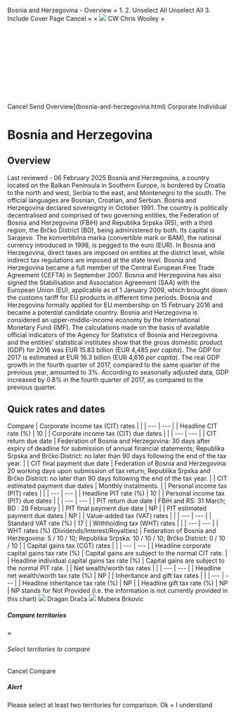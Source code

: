 Bosnia and Herzegovina - Overview
×
1.
2.
Unselect All
Unselect All
3.
Include Cover Page
Cancel
×
×
![](-/media/world-wide-tax-summaries/attachments/global---chris-wooley.ashx%3Frev=ac5e5f3223b34096b1afc2a6009c7320&revision=ac5e5f32-23b3-4096-b1af-c2a6009c7320&hash=859B7ADC84DC2CBEC9760E9E6EE7DE6D0A8BFCDF)
CW
Chris Wooley
×
![](bosnia-and-herzegovina.html)
######
Cancel
Send
Overview](bosnia-and-herzegovina.html)
Corporate
Individual
# Bosnia and Herzegovina
## Overview
Last reviewed - 06 February 2025
Bosnia and Herzegovina, a country located on the Balkan Peninsula in Southern Europe, is bordered by Croatia to the north and west, Serbia to the east, and Montenegro to the south. The official languages are Bosnian, Croatian, and Serbian.
Bosnia and Herzegovina declared sovereignty in October 1991. The country is politically decentralised and comprised of two governing entities, the Federation of Bosnia and Herzegovina (FBiH) and Republika Srpska (RS), with a third region, the Brčko District (BD), being administered by both. Its capital is Sarajevo. The konvertibilna marka (convertible mark or BAM), the national currency introduced in 1998, is pegged to the euro (EUR).
In Bosnia and Herzegovina, direct taxes are imposed on entities at the district level, while indirect tax regulations are imposed at the state level.
Bosnia and Herzegovina became a full member of the Central European Free Trade Agreement (CEFTA) in September 2007. Bosnia and Herzegovina has also signed the Stabilisation and Association Agreement (SAA) with the European Union (EU), applicable as of 1 January 2009, which brought down the customs tariff for EU products in different time periods. Bosnia and Herzegovina formally applied for EU membership on 15 February 2016 and became a potential candidate country.
Bosnia and Herzegovina is considered an upper-middle-income economy by the International Monetary Fund (IMF). The calculations made on the basis of available official indicators of the Agency for Statistics of Bosnia and Herzegovina and the entities’ statistical institutes show that the gross domestic product (GDP) for 2016 was EUR 15.83 billion (EUR 4,485 *per capita*). The GDP for 2017 is estimated at EUR 16.3 billion (EUR 4,616 *per capita*). The real GDP growth in the fourth quarter of 2017, compared to the same quarter of the previous year, amounted to 3%. According to seasonally adjusted data, GDP increased by 0.8% in the fourth quarter of 2017, as compared to the previous quarter.
## Quick rates and dates
Compare
| Corporate income tax (CIT) rates | |
| --- | --- |
| Headline CIT rate (%) | 10 |
| Corporate income tax (CIT) due dates | |
| --- | --- |
| CIT return due date | Federation of Bosnia and Herzegovina: 30 days after expiry of deadline for submission of annual financial statements;  Republika Srpska and Brčko District: no later than 90 days following the end of the tax year. |
| CIT final payment due date | Federation of Bosnia and Herzegovina: 20 working days upon submission of tax return;  Republika Srpska and Brčko District: no later than 90 days following the end of the tax year. |
| CIT estimated payment due dates | Monthly instalments. |
| Personal income tax (PIT) rates | |
| --- | --- |
| Headline PIT rate (%) | 10 |
| Personal income tax (PIT) due dates | |
| --- | --- |
| PIT return due date | FBiH and RS: 31 March;  BD : 28 February |
| PIT final payment due date | NP |
| PIT estimated payment due dates | NP |
| Value-added tax (VAT) rates | |
| --- | --- |
| Standard VAT rate (%) | 17 |
| Withholding tax (WHT) rates | |
| --- | --- |
| WHT rates (%) (Dividends/Interest/Royalties) | Federation of Bosnia and Herzegovina: 5 / 10 / 10;  Republika Srpska: 10 / 10 / 10;  Brčko District: 0 / 10 / 10 |
| Capital gains tax (CGT) rates | |
| --- | --- |
| Headline corporate capital gains tax rate (%) | Capital gains are subject to the normal CIT rate. |
| Headline individual capital gains tax rate (%) | Capital gains are subject to the normal PIT rate. |
| Net wealth/worth tax rates | |
| --- | --- |
| Headline net wealth/worth tax rate (%) | NP |
| Inheritance and gift tax rates | |
| --- | --- |
| Headline inheritance tax rate (%) | NP |
| Headline gift tax rate (%) | NP |
NP stands for Not Provided (i.e. the information is not currently provided in this chart)
![](-/media/world-wide-tax-summaries/20240116124033688.ashx%3Frev=3aaf7f7ffddd4c40a04ff12347176615&revision=3aaf7f7f-fddd-4c40-a04f-f12347176615&hash=85DFD9DAF322D1869B6DC9EDEDED7B19B07FE52B)
Dragan Drača
![](-/media/world-wide-tax-summaries/attachments/bosnia-and-herzegovina---mubera-brkovic.ashx%3Frev=78bdb8936aa24a0490c83f25626fcde2&revision=78bdb893-6aa2-4a04-90c8-3f25626fcde2&hash=7698FA49646B5D8C9FEB242B3262264390198ED8)
Mubera Brkovic
##### Compare territories
×
###### Select territories to compare
#####
Cancel
Compare
##### Alert
Please select at least two territories for comparison.
Ok
×
I understand
